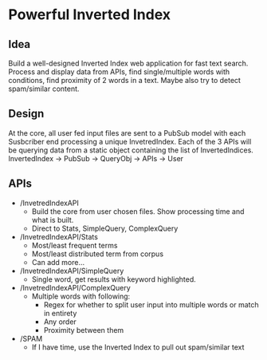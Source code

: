 # Powerful Inverted Index

## Idea
Build a well-designed Inverted Index web application for fast text search. Process and display data from APIs, find single/multiple words with conditions, find proximity of 2 words in a text. Maybe also try to detect spam/similar content.

## Design
At the core, all user fed input files are sent to a PubSub model with each Susbcriber end processing a unique InvetredIndex. 
Each of the 3 APIs will be querying data from a static object containing the list of InvertedIndices.
InvertedIndex -> PubSub -> QueryObj -> APIs -> User

## APIs
*  /InvetredIndexAPI
    * Build the core from user chosen files. Show processing time and what is built.
    * Direct to Stats, SimpleQuery, ComplexQuery
*	/InvetredIndexAPI/Stats
    *	Most/least frequent terms
    *	Most/least distributed term from corpus
    *	Can add more…
*	/InvetredIndexAPI/SimpleQuery
    *	Single word, get results with keyword highlighted.
*  /InvetredIndexAPI/ComplexQuery
    *	Multiple words with following:
          *	Regex for whether to split user input into multiple words or match in entirety
          *	Any order
          *	Proximity between them
*	/SPAM
    *	If I have time, use the Inverted Index to pull out spam/similar text

